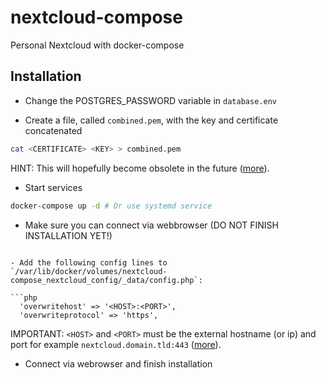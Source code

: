 # nextcloud-compose

Personal Nextcloud with docker-compose

## Installation

- Change the POSTGRES_PASSWORD variable in `database.env`

- Create a file, called `combined.pem`, with the key and certificate concatenated

```bash
cat <CERTIFICATE> <KEY> > combined.pem
```

HINT: This will hopefully become obsolete in the future ([more](https://github.com/haproxy/haproxy/issues/221)).

- Start services

```bash
docker-compose up -d # Or use systemd service
```

- Make sure you can connect via webbrowser (DO NOT FINISH INSTALLATION YET!)

```

- Add the following config lines to `/var/lib/docker/volumes/nextcloud-compose_nextcloud_config/_data/config.php`:

```php
  'overwritehost' => '<HOST>:<PORT>',
  'overwriteprotocol' => 'https',
```

IMPORTANT: `<HOST>` and `<PORT>` must be the external hostname (or ip) and port for example `nextcloud.domain.tld:443` ([more](https://docs.nextcloud.com/server/17/admin_manual/configuration_server/reverse_proxy_configuration.html)).

- Connect via webrowser and finish installation
